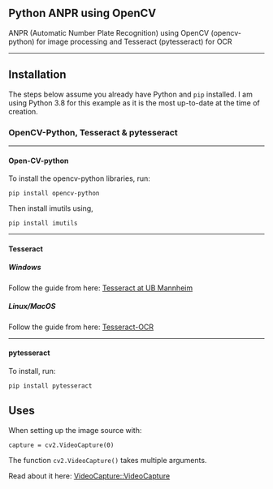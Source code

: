 ## Python ANPR using OpenCV

ANPR (Automatic Number Plate Recognition) using OpenCV (opencv-python) for image processing and Tesseract (pytesseract) for OCR
***
## Installation

The steps below assume you already have Python and `pip` installed. I am using Python 3.8 for this example as it is the most up-to-date at the time of creation.

### OpenCV-Python, Tesseract & pytesseract
***
#### Open-CV-python

To install the opencv-python libraries, run:

`pip install opencv-python`

Then install imutils using,

`pip install imutils`
***
#### Tesseract

##### Windows

Follow the guide from here: [Tesseract at UB Mannheim](https://github.com/UB-Mannheim/tesseract/wiki)

##### Linux/MacOS

Follow the guide from here: [Tesseract-OCR](https://github.com/tesseract-ocr/tesseract/wiki)
***
#### pytesseract

To install, run:

`pip install pytesseract`


## Uses

When setting up the image source with:

`capture = cv2.VideoCapture(0)`

The function `cv2.VideoCapture()` takes multiple arguments.

Read about it here: [VideoCapture::VideoCapture](https://docs.opencv.org/2.4/modules/highgui/doc/reading_and_writing_images_and_video.html#videocapture)
